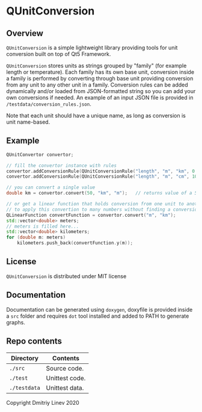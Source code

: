 # QUnitConversion

## Overview

`QUnitConversion` is a simple lightweight library providing tools for unit conversion built on top of Qt5 Framework.

`QUnitConversion` stores units as strings grouped by "family" (for example length or temperature). Each family has its own base unit, conversion inside a family is performed by converting through base unit
providing conversion from any unit to any other unit in a family. Conversion rules can be added dynamically
and/or loaded from JSON-formatted string so you can add your own conversions if needed. An example of 
an input JSON file is provided in `/testdata/conversion_rules.json`.

Note that each unit should have a unique name, as long as conversion is unit name-based.

## Example

```cpp
QUnitConvertor convertor;

// fill the convertor instance with rules
convertor.addConversionRule(QUnitConversionRule("length", "m", "km", 0.001, 0));
convertor.addConversionRule(QUnitConversionRule("length", "m", "cm", 100, 0));

// you can convert a single value
double km = convertor.convert(50, "km", "m");   // returns value of a 50 km converted to meters

// or get a linear function that holds conversion from one unit to another
// to apply this convertion to many numbers without finding a conversion each time 
QLinearFunction convertFunction = convertor.convert("m", "km");
std::vector<double> meters;
// meters is filled here...
std::vector<double> kilometers;
for (double m: meters)
    kilometers.push_back(convertFunction.y(m));
```

## License

`QUnitConversion` is distributed under MIT license

## Documentation

Documentation can be generated using `doxygen`, doxyfile is provided inside a `src` folder and requires
`dot` tool installed and added to PATH to generate graphs. 

## Repo contents

| Directory     | Contents                       |
|---------------|--------------------------------|
| `./src`       | Source code.                   |
| `./test`      | Unittest code.                 |
| `./testdata`  | Unittest data.                 |

Copyright Dmitriy Linev 2020